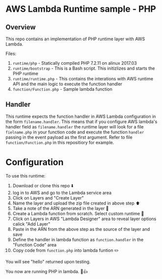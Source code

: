 # AWS Lambda Runtime sample - PHP


## Overview

This repo contains an implementation of PHP runtime layer with AWS Lambda.

Files:
1. `runtime/php` - Statically compiled PHP 7.2.11 on alinux 2017.03
2. `runtime/bootstrap` - This is a Bash script. This initizlizes and starts the PHP runtime
3. `runtime/runtime.php` - This contains the interations with AWS runtime API and the main logic to execute the function handler
4. `function/Function.php` - Sample lambda function

## Handler

This runtime expects the function handler in AWS Lambda configuration in the form `filename.handler`. This means that if you configure AWS lambda's handler field as `filename.handler` the runtime layer will look for a file `fielname.php` in your function code and execute the function `handler` passing in the event payload as the first argument. Refer to file `function/Function.php` in this repositiory for example.

# Configuration

To use this runtime:
1. Download or clone this repo ⬇️
2. log in to AWS and go to the Lambda service area
3. Click on Layers and "Create Layer"
4. Name the layer and upload the zip file created in above step ⬆️
3. Take a note of the ARN generated in the layer 📝
5. Create a Lambda function from scratch. Select custom runtime 🏇
2. Click on Layers in AWS "Lambda Designer" area to reveal layer options calick "Add Layer"
6. Paste in the ARN from the above step as the source of the layer and save
7. Define the handler in lambda function as `function.handler` in the "Function Code" area
8. Copy code from `function.php` into lambda funtion ✏️

You will see "hello" returned upon testing.

You now are running PHP in lambda. 🎉👍
